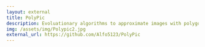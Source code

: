 ```yaml
---
layout: external
title: PolyPic
description: Evoluationary algorithms to approximate images with polygons
img: /assets/img/Polypic2.jpg
external_url: https://github.com/Alfo5123/PolyPic
---
```

